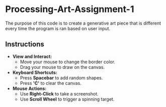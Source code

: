 # Processing-Art-Assignment-1

The purpose of this code is to create a generative art piece that is different every time the program is ran based on user input.

## Instructions

- **View and Interact:**
    - Move your mouse to change the border color.
    - Drag your mouse to draw on the canvas.
- **Keyboard Shortcuts:**
    - Press **Spacebar** to add random shapes.
    - Press **'C'** to clear the canvas.
- **Mouse Actions:**
    - Use **Right-Click** to take a screenshot.
    - Use **Scroll Wheel** to trigger a spinning target.
